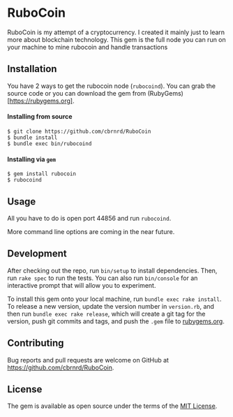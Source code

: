 # RuboCoin

RuboCoin is my attempt of a cryptocurrency. I created it mainly just to learn more about blockchain technology.
This gem is the full node you can run on your machine to mine rubocoin and handle transactions


## Installation

You have 2 ways to get the rubocoin node (`rubocoind`). You can grab the source code
or you can download the gem from (RubyGems)[https://rubygems.org].

#### Installing from source

```
$ git clone https://github.com/cbrnrd/RuboCoin
$ bundle install
$ bundle exec bin/rubocoind
```

#### Installing via `gem`

```
$ gem install rubocoin
$ rubocoind
```

## Usage

All you have to do is open port 44856 and run `rubocoind`.

More command line options are coming in the near future.

## Development

After checking out the repo, run `bin/setup` to install dependencies. Then, run `rake spec` to run the tests. You can also run `bin/console` for an interactive prompt that will allow you to experiment.

To install this gem onto your local machine, run `bundle exec rake install`. To release a new version, update the version number in `version.rb`, and then run `bundle exec rake release`, which will create a git tag for the version, push git commits and tags, and push the `.gem` file to [rubygems.org](https://rubygems.org).

## Contributing

Bug reports and pull requests are welcome on GitHub at https://github.com/cbrnrd/RuboCoin.

## License

The gem is available as open source under the terms of the [MIT License](https://opensource.org/licenses/MIT).

